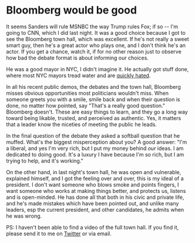 # Bloomberg would be good
It seems Sanders will rule MSNBC the way Trump rules Fox; if so -- I'm going to CNN, which I did last night. It was a good choice because I got to see the Bloomberg town hall, which was excellent. If he's not really a sweet smart guy,  then he's a great actor who plays one, and I don't think he's an actor. If you get a chance, watch it, if for no other reason just to observe how bad the debate format is about informing our choices.

He was a good mayor in NYC, I didn't imagine it. He actually got stuff done, where most NYC mayors tread water and are <a href="https://en.wikipedia.org/wiki/John_Lindsay#Mayoralty">quickly hated</a>. 

In all his recent public demos, the debates and the town hall, Bloomberg misses obvious opportunities most politicians wouldn't miss. When someone greets you with a smile, smile back and when their question is done, no matter how pointed, say "That's a really good question." Bloomberg doesn't. These are easy things to learn, and they go a long way toward being likable, trusted, and perceived as authentic. Yes, it matters that a leader know the niceties of meeting the public he leads.

In the final question of the debate they asked a softball question that he muffed. What's the biggest misperception about you? A good answer: "I'm a liberal, and yes I'm very rich, but I put my money behind <i>our</i> ideas. I am dedicated to doing good. It's a luxury I have because I'm so rich, but I am trying to help, and it's working."

On the other hand, in last night's town hall, he was open and vulnerable, explained himself, and I got the feeling over and over, this is my ideal of a president. I don't want someone who blows smoke and points fingers, I want someone who works at making things better, and protects us, listens and is open-minded. He has done all that both in his civic and private life, and he's made mistakes which have been pointed out, and unlike many leaders, esp the current president, and other candidates, he admits when he was wrong. 

PS: I haven't been able to find a video of the full town hall. If you find it, please send it to me on <a href="https://twitter.com/davewiner/status/1233055642610479106">Twitter</a> or via email.

